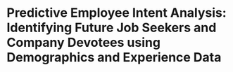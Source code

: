 # Predictive Employee Intent Analysis: Identifying Future Job Seekers and Company Devotees using Demographics and Experience Data
